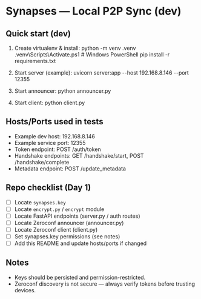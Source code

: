 # Synapses — Local P2P Sync (dev)

## Quick start (dev)
1. Create virtualenv & install:
   python -m venv .venv
   .venv\Scripts\Activate.ps1   # Windows PowerShell
   pip install -r requirements.txt

2. Start server (example):
   uvicorn server:app --host 192.168.8.146 --port 12355

3. Start announcer:
   python announcer.py

4. Start client:
   python client.py

## Hosts/Ports used in tests
- Example dev host: 192.168.8.146
- Example service port: 12355
- Token endpoint: POST /auth/token
- Handshake endpoints: GET /handshake/start, POST /handshake/complete
- Metadata endpoint: POST /update_metadata

## Repo checklist (Day 1)
- [ ] Locate `synapses.key`
- [ ] Locate `encrypt.py` / `encrypt` module
- [ ] Locate FastAPI endpoints (server.py / auth routes)
- [ ] Locate Zeroconf announcer (announcer.py)
- [ ] Locate Zeroconf client (client.py)
- [ ] Set synapses.key permissions (see notes)
- [ ] Add this README and update hosts/ports if changed

## Notes
- Keys should be persisted and permission-restricted.
- Zeroconf discovery is not secure — always verify tokens before trusting devices.
